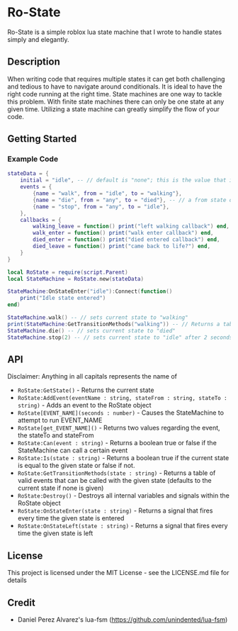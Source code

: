 # Ro-State

Ro-State is a simple roblox lua state machine that I wrote to handle states simply and elegantly.

## Description

When writing code that requires multiple states it can get both challenging and tedious to have to navigate around conditionals. It is ideal to have the right code running at the right time. State machines are one way to tackle this problem. With finite state machines there can only be one state at any given time. Utilizing a state machine can greatly simplify the flow of your code.

## Getting Started

### Example Code
```lua
stateData = {
    initial = "idle", -- // default is "none"; this is the value that is initialized
    events = {
        {name = "walk", from = "idle", to = "walking"},
        {name = "die", from = "any", to = "died"}, -- // a from state of "any" will allow this event to be called from any event
        {name = "stop", from = "any", to = "idle"},
    },
    callbacks = {
        walking_leave = function() print("left walking callback") end,
        walk_enter = function() print("walk enter callback") end,
        died_enter = function() print("died entered callback") end,
        died_leave = function() print("came back to life?") end,
    }
}

local RoState = require(script.Parent)
local StateMachine = RoState.new(stateData)

StateMachine:OnStateEnter("idle"):Connect(function()
    print("Idle state entered")
end)

StateMachine.walk() -- // sets current state to "walking"
print(StateMachine:GetTransitionMethods("walking")) -- // Returns a table populated with potential events that can be called from "walking". In this case that is "die" and "stop"
StateMachine.die() -- // sets current state to "died"
StateMachine.stop(2) -- // sets current state to "idle" after 2 seconds (this will cause died_leave to be called and the signal returned by StateMachine:OnStateEnter("idle") to be fired in this scenario)

```
## API
Disclaimer: Anything in all capitals represents the name of 

* `RoState:GetState()`                                                           - Returns the current state
* `RoState:AddEvent(eventName : string, stateFrom : string, stateTo : string)`   - Adds an event to the RoState object
* `RoState[EVENT_NAME](seconds : number)`                                        - Causes the StateMachine to attempt to run EVENT_NAME
* `RoState[get_EVENT_NAME]()`                                                    - Returns two values regarding the event, the stateTo and stateFrom
* `RoState:Can(event : string)`                                                  - Returns a boolean true or false if the StateMachine can call a certain event
* `RoState:Is(state : string)`                                                   - Returns a boolean true if the current state is equal to the given state or false if not.
* `RoState:GetTransitionMethods(state : string)`                                 - Returns a table of valid events that can be called with the given state (defaults to the current state if none is given)
* `RoState:Destroy()`                                                            - Destroys all internal variables and signals within the RoState object
* `RoState:OnStateEnter(state : string)`                                         - Returns a signal that fires every time the given state is entered
* `RoState:OnStateLeft(state : string)`                                          - Returns a signal that fires every time the given state is left

## License

This project is licensed under the MIT License - see the LICENSE.md file for details

## Credit
* Daniel Perez Alvarez's lua-fsm (https://github.com/unindented/lua-fsm)
